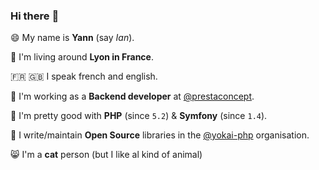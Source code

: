 ### Hi there :wave:

:smile: My name is **Yann** (say _Ian_).

:round_pushpin: I'm living around **Lyon in France**.

:fr: :gb: I speak french and english. 

:office: I'm working as a **Backend developer** at [@prestaconcept](https://github.com/prestaconcept).

:stars: I'm pretty good with **PHP** (since `5.2`) & **Symfony** (since `1.4`).

:japanese_goblin: I write/maintain **Open Source** libraries in the [@yokai-php](https://github.com/yokai-php) organisation.

:smile_cat: I'm a **cat** person (but I like al kind of animal)
